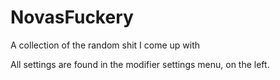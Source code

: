 # NovasFuckery
A collection of the random shit I come up with

All settings are found in the modifier settings menu, on the left.
